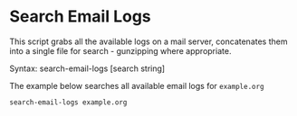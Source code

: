 # Search Email Logs

This script grabs all the available logs on a mail server, concatenates them into a single file for search - gunzipping
where appropriate.

Syntax: search-email-logs [search string]

The example below searches all available email logs for `example.org`
```
search-email-logs example.org
```